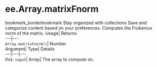  
#  ee.Array.matrixFnorm 
bookmark_borderbookmark Stay organized with collections  Save and categorize content based on your preferences.
Computes the Frobenius norm of the matrix. 
Usage| Returns  
---|---  
`Array.matrixFnorm()`| Number  
Argument| Type| Details  
---|---|---  
this: `input`| Array| The array to compute on.  

